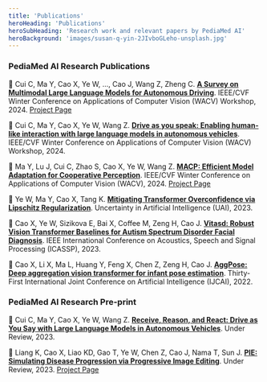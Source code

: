 ```yaml
---
title: 'Publications'
heroHeading: 'Publications'
heroSubHeading: 'Research work and relevant papers by PediaMed AI'
heroBackground: 'images/susan-q-yin-2JIvboGLeho-unsplash.jpg'
---
```


### PediaMed AI Research Publications

:page_facing_up: Cui C, Ma Y, Cao X, Ye W, ..., Cao J, Wang Z, Zheng C. **[A Survey on Multimodal Large Language Models for Autonomous Driving](https://arxiv.org/abs/2311.12320)**. IEEE/CVF Winter Conference on Applications of Computer Vision (WACV) Workshop, 2024. [Project Page](https://github.com/IrohXu/Awesome-Multimodal-LLM-Autonomous-Driving)

:page_facing_up: Cui C, Ma Y, Cao X, Ye W, Wang Z. **[Drive as you speak: Enabling human-like interaction with large language models in autonomous vehicles](https://arxiv.org/abs/2309.10228)**. IEEE/CVF Winter Conference on Applications of Computer Vision (WACV) Workshop, 2024.

:page_facing_up: Ma Y, Lu J, Cui C, Zhao S, Cao X, Ye W, Wang Z. **[MACP: Efficient Model Adaptation for Cooperative Perception](https://arxiv.org/abs/2310.16870v2)**. IEEE/CVF Winter Conference on Applications of Computer Vision (WACV), 2024. [Project Page](https://purduedigitaltwin.github.io/MACP/)

:page_facing_up: Ye W, Ma Y, Cao X, Tang K. **[Mitigating Transformer Overconfidence via Lipschitz Regularization](https://proceedings.mlr.press/v216/ye23a.html)**. Uncertainty in Artificial Intelligence (UAI), 2023.

:page_facing_up: Cao X, Ye W, Sizikova E, Bai X, Coffee M, Zeng H, Cao J. **[Vitasd: Robust Vision Transformer Baselines for Autism Spectrum Disorder Facial Diagnosis](https://ieeexplore.ieee.org/document/10094684)**. IEEE International Conference on Acoustics, Speech and Signal Processing (ICASSP), 2023.

:page_facing_up: Cao X, Li X, Ma L, Huang Y, Feng X, Chen Z, Zeng H, Cao J. **[AggPose: Deep aggregation vision transformer for infant pose estimation](https://www.ijcai.org/proceedings/2022/700)**. Thirty-First International Joint Conference on Artificial Intelligence (IJCAI), 2022. 


### PediaMed AI Research Pre-print    

:page_facing_up: Cui C, Ma Y, Cao X, Ye W, Wang Z. **[Receive, Reason, and React: Drive as You Say with Large Language Models in Autonomous Vehicles](https://arxiv.org/abs/2310.08034)**. Under Review, 2023.

:page_facing_up: Liang K, Cao X, Liao KD, Gao T, Ye W, Chen Z, Cao J, Nama T, Sun J. **[PIE: Simulating Disease Progression via Progressive Image Editing](https://arxiv.org/abs/2309.11745)**. Under Review, 2023. [Project Page](https://www.irohxucao.com/PIE/)




